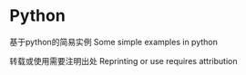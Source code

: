 # Python
基于python的简易实例
Some simple examples in python

转载或使用需要注明出处
Reprinting or use requires attribution

